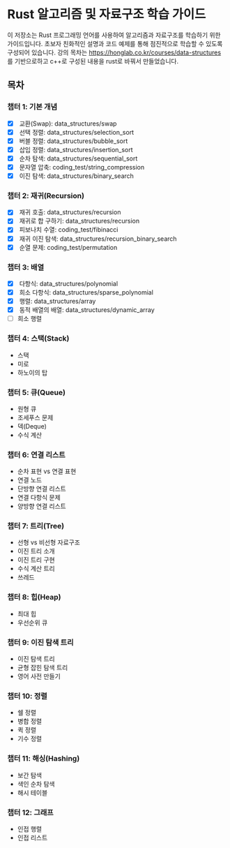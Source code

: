 # Rust 알고리즘 및 자료구조 학습 가이드

이 저장소는 Rust 프로그래밍 언어를 사용하여 알고리즘과 자료구조를 학습하기 위한 가이드입니다. 초보자 친화적인 설명과 코드 예제를 통해 점진적으로 학습할 수 있도록 구성되어 있습니다.
강의 목차는 https://honglab.co.kr/courses/data-structures 를 기반으로하고 c++로 구성된 내용을 rust로 바꿔서 만들었습니다.

## 목차

### 챕터 1: 기본 개념
- [x] <input type="checkbox" checked />  교환(Swap): data_structures/swap <br/>
- [x] <input type="checkbox" checked /> 선택 정렬: data_structures/selection_sort <br/>
- [x] <input type="checkbox" checked /> 버블 정렬: data_structures/bubble_sort <br/>
- [x] <input type="checkbox" checked /> 삽입 정렬: data_structures/insertion_sort <br/>
- [x] <input type="checkbox" checked /> 순차 탐색: data_structures/sequential_sort <br/>
- [x] <input type="checkbox" checked /> 문자열 압축: coding_test/string_compression <br/>
- [x] <input type="checkbox" checked /> 이진 탐색: data_structures/binary_search <br/>

### 챕터 2: 재귀(Recursion)
- [x] <input type="checkbox" checked />  재귀 호출: data_structures/recursion <br/>
- [x] <input type="checkbox" checked />  재귀로 합 구하기: data_structures/recursion <br/>
- [x] <input type="checkbox" checked />  피보나치 수열: coding_test/fibinacci <br/>
- [x] <input type="checkbox" checked />  재귀 이진 탐색: data_structures/recursion_binary_search <br/>
- [x] <input type="checkbox" checked />  순열 문제: coding_test/permutation <br/>

### 챕터 3: 배열
- [x] <input type="checkbox" checked /> 다항식: data_structures/polynomial <br/>
- [x] <input type="checkbox" checked /> 희소 다항식: data_structures/sparse_polynomial <br/>
- [x] <input type="checkbox" checked /> 행렬: data_structures/array <br/>
- [x] <input type="checkbox" checked /> 동적 배열의 배열: data_structures/dynamic_array <br/>
- [ ] 희소 행렬

### 챕터 4: 스택(Stack)
- 스택
- 미로
- 하노이의 탑

### 챕터 5: 큐(Queue)
- 원형 큐
- 조세푸스 문제
- 덱(Deque)
- 수식 계산

### 챕터 6: 연결 리스트
- 순차 표현 vs 연결 표현
- 연결 노드
- 단방향 연결 리스트
- 연결 다항식 문제
- 양방향 연결 리스트

### 챕터 7: 트리(Tree)
- 선형 vs 비선형 자료구조
- 이진 트리 소개
- 이진 트리 구현
- 수식 계산 트리
- 쓰레드

### 챕터 8: 힙(Heap)
- 최대 힙
- 우선순위 큐

### 챕터 9: 이진 탐색 트리
- 이진 탐색 트리
- 균형 잡힌 탐색 트리
- 영어 사전 만들기

### 챕터 10: 정렬
- 쉘 정렬
- 병합 정렬
- 퀵 정렬
- 기수 정렬

### 챕터 11: 해싱(Hashing)
- 보간 탐색
- 색인 순차 탐색
- 해시 테이블

### 챕터 12: 그래프
- 인접 행렬
- 인접 리스트
